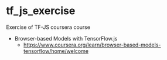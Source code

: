 # tf_js_exercise
Exercise of TF-JS coursera course
* Browser-based Models with TensorFlow.js
  * https://www.coursera.org/learn/browser-based-models-tensorflow/home/welcome
